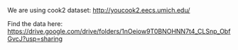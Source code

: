 We are using cook2 dataset: http://youcook2.eecs.umich.edu/

Find the data here: https://drive.google.com/drive/folders/1nOeiow9T0BNOHNN7t4_CLSnp_ObfGvcJ?usp=sharing